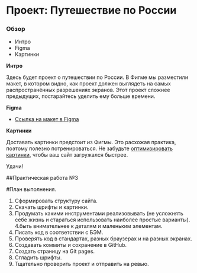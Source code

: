 # Проект: Путешествие по России

### Обзор

- Интро
- Figma
- Картинки

**Интро**

Здесь будет проект о путешествии по России.
В Фигме мы разместили макет, в котором видно, как проект должен выглядеть на самых распространённых разрешениях экранов.
Этот проект сложнее предыдущих, постарайтесь уделить ему больше времени.

**Figma**

- [Ссылка на макет в Figma](https://www.figma.com/file/5S2WSbEFL6awjVWJ0NWL8Q/Sprint-3_-Russia-_-desktop-mobile?node-id=28503%3A0)

**Картинки**

Доставать картинки предстоит из Фигмы. Это расхожая практика, поэтому полезно потренироваться.
Не забудьте [оптимизировать картинки](https://tinypng.com/), чтобы ваш сайт загружался быстрее.

Удачи!

##Практическая работа №3

#План выполнения.

1. Сформировать структуру сайта.
2. Скачать шрифты и картинки.
3. Продумать какими инструментами реализовывать
   (не усложнять себе жизнь и стараться использовать наиболее простые варианты).
   4.быть внимательнее к деталям и маленьким элементам.
4. Писать код в соответствии с БЭМ.
5. Проверять код в стандартах, разных браузерах и на разных экранах.
6. Создавать коммиты и сохранение в GitHub.
7. Создать страницу на Git pages.
8. Сгладить шрифты.
9. Тщательно проверить проект и отправить на ревью.
